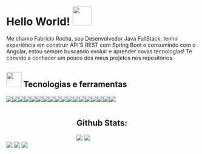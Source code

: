 # Hello World! <img  src="https://ouch-cdn2.icons8.com/oiFEkB47uQ2NPqcrtNRABrOyaWwP1Zh1YwnrxIVQXL8/rs:fit:1097:912/czM6Ly9pY29uczgu/b3VjaC1wcm9kLmFz/c2V0cy9wbmcvNzEz/L2VmYzlmZWEwLTc5/ZjItNGZiMS05ZmJi/LTllNjRiN2RkM2E1/Yi5wbmc.png" width = "50" >



<div size='20px'>
<p align='left' >Me chamo Fabrício Rocha, sou Desenvolvedor Java FullStack, tenho experiência em construir API'S REST com Spring Boot e consumindo com o Angular, estou sempre buscando evoluir e aprender novas tecnologias! Te convido a conhecer um pouco dos meus projetos nos repositórios. 

</div>

  

 ## <img  width = "40px" src="https://ouch-cdn2.icons8.com/Ke9iOzv8jvxMIaSuRX3KnJ8LF_pWGT9g69s1svdDdRQ/rs:fit:912:912/czM6Ly9pY29uczgu/b3VjaC1wcm9kLmFz/c2V0cy9wbmcvNTA0/Lzg5OGMyZjNhLTYy/MGYtNDBjZS05NjIz/LWVjYjMyZGYwMjNh/OS5wbmc.png"> Tecnologias e ferramentas

![](https://img.shields.io/badge/Java-ED8B00?style=for-the-badge&logo=java&logoColor=white)![](https://img.shields.io/badge/TypeScript-007ACC?style=for-the-badge&logo=typescript&logoColor=white)![](https://img.shields.io/badge/MySQL-005C84?style=for-the-badge&logo=mysql&logoColor=white)![](https://img.shields.io/badge/PostgreSQL-316192?style=for-the-badge&logo=postgresql&logoColor=white)![](https://img.shields.io/badge/MongoDB-4EA94B?style=for-the-badge&logo=mongodb&logoColor=white)![](https://img.shields.io/badge/Angular-DD0031?style=for-the-badge&logo=angular&logoColor=white)![](https://img.shields.io/badge/Bootstrap-563D7C?style=for-the-badge&logo=bootstrap&logoColor=white)![](https://img.shields.io/badge/Spring-6DB33F?style=for-the-badge&logo=spring&logoColor=white)![](https://img.shields.io/badge/Git-F05032?style=for-the-badge&logo=git&logoColor=white)![](https://img.shields.io/badge/Postman-FF6C37?style=for-the-badge&logo=Postman&logoColor=white)![](https://img.shields.io/badge/Swagger-85EA2D?style=for-the-badge&logo=Swagger&logoColor=white)![](https://img.shields.io/badge/Junit5-25A162?style=for-the-badge&logo=junit5&logoColor=white)![](https://img.shields.io/badge/Heroku-430098?style=for-the-badge&logo=heroku&logoColor=whit)![](https://img.shields.io/badge/Eclipse-2C2255?style=for-the-badge&logo=eclipse&logoColor=white)![](https://img.shields.io/badge/Visual_Studio_Code-0078D4?style=for-the-badge&logo=visual%20studio%20code&logoColor=white)![](https://img.shields.io/badge/Figma-F24E1E?style=for-the-badge&logo=figma&logoColor=white)![](https://img.shields.io/badge/npm-CB3837?style=for-the-badge&logo=npm&logoColor=white)![](https://img.shields.io/badge/React-20232A?style=for-the-badge&logo=react&logoColor=61DAFB)

<div style="display: flex; justify-content: center; ">
<div>
  <h2> Github Stats:</h2>
<img  src = "https://github-readme-stats.vercel.app/api?username=fabricior0cha&show_icons=true&include_all_commits=true&count_private=true&theme=apprentice&hide_border=true&bg_color=0D1117">
<img src = "https://github-readme-streak-stats.herokuapp.com/?user=fabricior0cha&theme=black-ice&hide_border=true&stroke=0000&background=0D1117&ring=e05397&fire=e05397&currStreakLabel=e05397">  
</div>
</div>
<div align="left">
  <a  href="https://www.linkedin.com/in/fabriciopalmeirarocha/"><img src="https://img.shields.io/badge/LinkedIn-0077B5?style=for-the-badge&logo=linkedin&logoColor=white" ></a>
  <a  href="mailto:fabriciorochapalmeira@gmail.com"><img src="https://img.shields.io/badge/Gmail-D14836?style=for-the-badge&logo=gmail&logoColor=white" ></a>
  <a  href="https://api.whatsapp.com/send?phone=+5511951388200"><img src="https://img.shields.io/badge/WhatsApp-25D366?style=for-the-badge&logo=whatsapp&logoColor=white" ></a>
 <div/>


